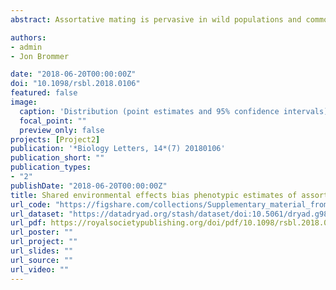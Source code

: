 ```yaml
---
abstract: Assortative mating is pervasive in wild populations and commonly described as a positive correlation between the phenotypes of males and females across mated pairs. This correlation is often assumed to reflect non-random mate choice based on phenotypic similarity. However, phenotypic resemblance between mates can also arise when their traits respond plastically to a shared environmental effect creating a (within-pair) residual correlation in traits. Using long-term data collected in pairs of wild blue tits and a covariance partitioning approach, we empirically demonstrate that such residual covariance indeed exists and can generate phenotypic correlations (or mask assortative mating) in behavioural and morphometric traits. These findings (i) imply that residual covariance is likely to be common and bias phenotypic estimates of assortative mating, which can have consequences for evolutionary predictions, (ii) call for the use of rigorous statistical approaches in the study of assortative mating, and (iii) show the applicability of one of these approaches in a common study system.

authors:
- admin
- Jon Brommer

date: "2018-06-20T00:00:00Z"
doi: "10.1098/rsbl.2018.0106"
featured: false
image:
  caption: 'Distribution (point estimates and 95% confidence intervals) of the phenotypic, between-pair and residual correlations for every trait studied, ordered by average repeatability (R)'
  focal_point: ""
  preview_only: false
projects: [Project2]
publication: '*Biology Letters, 14*(7) 20180106'
publication_short: ""
publication_types:
- "2"
publishDate: "2018-06-20T00:00:00Z"
title: Shared environmental effects bias phenotypic estimates of assortative mating in a wild bird
url_code: "https://figshare.com/collections/Supplementary_material_from_Shared_environmental_effects_bias_phenotypic_estimates_of_assortative_mating_in_a_wild_bird_/4147415"
url_dataset: "https://datadryad.org/stash/dataset/doi:10.5061/dryad.g983j23"
url_pdf: https://royalsocietypublishing.org/doi/pdf/10.1098/rsbl.2018.0106
url_poster: ""
url_project: ""
url_slides: ""
url_source: ""
url_video: ""
---
```


